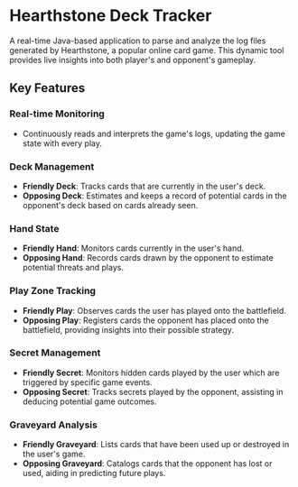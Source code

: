 # Hearthstone Deck Tracker
A real-time Java-based application to parse and analyze the log files generated by Hearthstone, a popular online card game. This dynamic tool provides live insights into both player's and opponent's gameplay.

## Key Features

### Real-time Monitoring 
- Continuously reads and interprets the game's logs, updating the game state with every play.

### Deck Management
- **Friendly Deck**: Tracks cards that are currently in the user's deck.
- **Opposing Deck**: Estimates and keeps a record of potential cards in the opponent's deck based on cards already seen.

### Hand State
- **Friendly Hand**: Monitors cards currently in the user's hand.
- **Opposing Hand**: Records cards drawn by the opponent to estimate potential threats and plays.

### Play Zone Tracking
- **Friendly Play**: Observes cards the user has played onto the battlefield.
- **Opposing Play**: Registers cards the opponent has placed onto the battlefield, providing insights into their possible strategy.

### Secret Management
- **Friendly Secret**: Monitors hidden cards played by the user which are triggered by specific game events.
- **Opposing Secret**: Tracks secrets played by the opponent, assisting in deducing potential game outcomes.

### Graveyard Analysis
- **Friendly Graveyard**: Lists cards that have been used up or destroyed in the user's game.
- **Opposing Graveyard**: Catalogs cards that the opponent has lost or used, aiding in predicting future plays.
